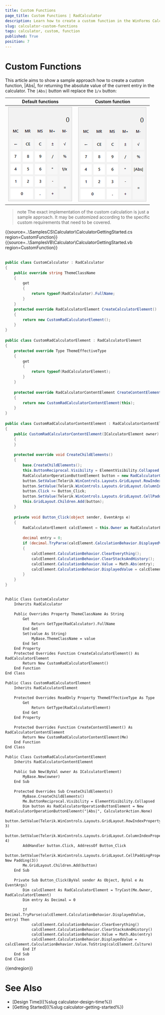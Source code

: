 ```yaml
---
title: Custom Functions
page_title: Custom Functions | RadCalculator
description: Learn how to create a custom function in the WinForms Calculator control.    
slug: calculator-custom-functions
tags: calculator, custom, function
published: True
position: 7 
---
```


# Custom Functions

This article aims to show a sample approach how to create a custom function, |Abs|, for returning the absolute value of the current entry in the calculator. The `|Abs|` button will replace the `1/x` button:

|Default functions|Custom function|
|----|----|
|![calculator-custom-functions 001](images/calculator-custom-functions001.png)|![calculator-custom-functions 002](images/calculator-custom-functions002.png)|
 
>note The exact implementation of the custom calculation is just a sample approach. It may be customized according to the specific custom requirements that need to be covered.

{{source=..\SamplesCS\Calculator\CalculatorGettingStarted.cs region=CustomFunction}} 
{{source=..\SamplesVB\Calculator\CalculatorGettingStarted.vb region=CustomFunction}} 

````C#

public class CustomCalculator : RadCalculator
{
    public override string ThemeClassName
    {
        get
        {
            return typeof(RadCalculator).FullName;
        }
    }
    protected override RadCalculatorElement CreateCalculatorElement()
    {
        return new CustomRadCalculatorElement();
    }
}

public class CustomRadCalculatorElement : RadCalculatorElement
{
    protected override Type ThemeEffectiveType
    {
        get
        {
            return typeof(RadCalculatorElement);
        }
    }

    protected override RadCalculatorContentElement CreateContentElement()
    {
        return new CustomRadCalculatorContentElement(this);
    }
}

public class CustomRadCalculatorContentElement : RadCalculatorContentElement
{
    public CustomRadCalculatorContentElement(ICalculatorElement owner) : base(owner)
    {
    }

    protected override void CreateChildElements()
    {
        base.CreateChildElements();
        this.ButtonReciprocal.Visibility = ElementVisibility.Collapsed;
        RadCalculatorOperationButtonElement button = new RadCalculatorOperationButtonElement("|Abs|", CalculatorAction.None);
        button.SetValue(Telerik.WinControls.Layouts.GridLayout.RowIndexProperty, 3);
        button.SetValue(Telerik.WinControls.Layouts.GridLayout.ColumnIndexProperty, 4);
        button.Click += Button_Click;
        button.SetValue(Telerik.WinControls.Layouts.GridLayout.CellPaddingProperty, new Padding(3));
        this.GridLayout.Children.Add(button);
    }

    private void Button_Click(object sender, EventArgs e)
    {
        RadCalculatorElement calcElement = this.Owner as RadCalculatorElement;

        decimal entry = 0;
        if (decimal.TryParse(calcElement.CalculationBehavior.DisplayedValue, out entry))
        {
            calcElement.CalculationBehavior.ClearEverything();
            calcElement.CalculationBehavior.ClearStacksAndHistory();
            calcElement.CalculationBehavior.Value = Math.Abs(entry);
            calcElement.CalculationBehavior.DisplayedValue = calcElement.CalculationBehavior.Value.ToString(calcElement.Culture);
        }
    }
}


````
````VB.NET

Public Class CustomCalculator
    Inherits RadCalculator

    Public Overrides Property ThemeClassName As String
        Get
            Return GetType(RadCalculator).FullName
        End Get
        Set(value As String)
            MyBase.ThemeClassName = value
        End Set
    End Property
    Protected Overrides Function CreateCalculatorElement() As RadCalculatorElement
        Return New CustomRadCalculatorElement()
    End Function
End Class

Public Class CustomRadCalculatorElement
    Inherits RadCalculatorElement

    Protected Overrides ReadOnly Property ThemeEffectiveType As Type
        Get
            Return GetType(RadCalculatorElement)
        End Get
    End Property

    Protected Overrides Function CreateContentElement() As RadCalculatorContentElement
        Return New CustomRadCalculatorContentElement(Me)
    End Function
End Class

Public Class CustomRadCalculatorContentElement
    Inherits RadCalculatorContentElement

    Public Sub New(ByVal owner As ICalculatorElement)
        MyBase.New(owner)
    End Sub

    Protected Overrides Sub CreateChildElements()
        MyBase.CreateChildElements()
        Me.ButtonReciprocal.Visibility = ElementVisibility.Collapsed
        Dim button As RadCalculatorOperationButtonElement = New RadCalculatorOperationButtonElement("|Abs|", CalculatorAction.None)
        button.SetValue(Telerik.WinControls.Layouts.GridLayout.RowIndexProperty, 3)
        button.SetValue(Telerik.WinControls.Layouts.GridLayout.ColumnIndexProperty, 4)
        AddHandler button.Click, AddressOf Button_Click
        button.SetValue(Telerik.WinControls.Layouts.GridLayout.CellPaddingProperty, New Padding(3))
        Me.GridLayout.Children.Add(button)
    End Sub

    Private Sub Button_Click(ByVal sender As Object, ByVal e As EventArgs)
        Dim calcElement As RadCalculatorElement = TryCast(Me.Owner, RadCalculatorElement)
        Dim entry As Decimal = 0

        If Decimal.TryParse(calcElement.CalculationBehavior.DisplayedValue, entry) Then
            calcElement.CalculationBehavior.ClearEverything()
            calcElement.CalculationBehavior.ClearStacksAndHistory()
            calcElement.CalculationBehavior.Value = Math.Abs(entry)
            calcElement.CalculationBehavior.DisplayedValue = calcElement.CalculationBehavior.Value.ToString(calcElement.Culture)
        End If
    End Sub
End Class

````

{{endregion}}


# See Also
	
* [Design Time]({%slug calculator-design-time%})	
* [Getting Started]({%slug calculator-getting-started%})	




